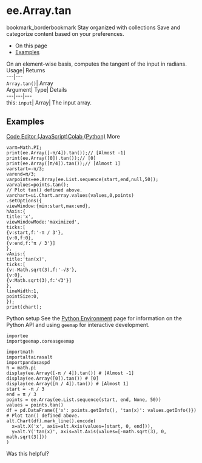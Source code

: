  
#  ee.Array.tan 
bookmark_borderbookmark Stay organized with collections  Save and categorize content based on your preferences.
  * On this page
  * [Examples](https://developers.google.com/earth-engine/apidocs/ee-array-tan#examples)


On an element-wise basis, computes the tangent of the input in radians. 
Usage| Returns  
---|---  
`Array.tan()`| Array  
Argument| Type| Details  
---|---|---  
this: `input`| Array| The input array.  
## Examples
[Code Editor (JavaScript)](https://developers.google.com/earth-engine/apidocs/ee-array-tan#code-editor-javascript-sample)[Colab (Python)](https://developers.google.com/earth-engine/apidocs/ee-array-tan#colab-python-sample) More
```
varπ=Math.PI;
print(ee.Array([-π/4]).tan());// [Almost -1]
print(ee.Array([0]).tan());// [0]
print(ee.Array([π/4]).tan());// [Almost 1]
varstart=-π/3;
varend=π/3;
varpoints=ee.Array(ee.List.sequence(start,end,null,50));
varvalues=points.tan();
// Plot tan() defined above.
varchart=ui.Chart.array.values(values,0,points)
.setOptions({
viewWindow:{min:start,max:end},
hAxis:{
title:'x',
viewWindowMode:'maximized',
ticks:[
{v:start,f:'-π / 3'},
{v:0,f:0},
{v:end,f:'π / 3'}]
},
vAxis:{
title:'tan(x)',
ticks:[
{v:-Math.sqrt(3),f:'-√3'},
{v:0},
{v:Math.sqrt(3),f:'√3'}]
},
lineWidth:1,
pointSize:0,
});
print(chart);
```
Python setup
See the [ Python Environment](https://developers.google.com/earth-engine/guides/python_install) page for information on the Python API and using `geemap` for interactive development.
```
importee
importgeemap.coreasgeemap
```
```
importmath
importaltairasalt
importpandasaspd
π = math.pi
display(ee.Array([-π / 4]).tan()) # [Almost -1]
display(ee.Array([0]).tan()) # [0]
display(ee.Array([π / 4]).tan()) # [Almost 1]
start = -π / 3
end = π / 3
points = ee.Array(ee.List.sequence(start, end, None, 50))
values = points.tan()
df = pd.DataFrame({'x': points.getInfo(), 'tan(x)': values.getInfo()})
# Plot tan() defined above.
alt.Chart(df).mark_line().encode(
  x=alt.X('x', axis=alt.Axis(values=[start, 0, end])),
  y=alt.Y('tan(x)', axis=alt.Axis(values=[-math.sqrt(3), 0, math.sqrt(3)]))
)
```

Was this helpful?
